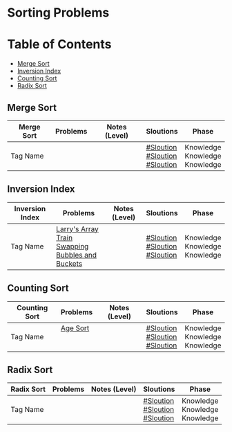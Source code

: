 # Sorting Problems

Table of Contents
=================
- [Merge Sort](#merge-sort)
- [Inversion Index](#inversion-index)
- [Counting Sort](#counting-sort)
- [Radix Sort](#radix-sort)


## Merge Sort
Merge Sort    | Problems | Notes (Level)| Sloutions| Phase
-------------| -------------   |-------------| -------------|-------------
Tag Name| []()<br>  []()<br>  []()<br> | |[#Sloution]()<br> [#Sloution]()<br> [#Sloution]()<br>  | Knowledge<br> Knowledge<br> Knowledge<br>| 

## Inversion Index
Inversion Index  | Problems | Notes (Level)| Sloutions| Phase
-------------| -------------   |-------------| -------------|-------------
Tag Name| [Larry's Array](https://www.hackerrank.com/contests/101hack35/challenges/larrys-array/problem)<br>  [Train Swapping](https://uva.onlinejudge.org/index.php?option=com_onlinejudge&Itemid=8&page=show_problem&problem=235)<br>  [Bubbles and Buckets](https://uva.onlinejudge.org/index.php?option=onlinejudge&page=show_problem&problem=2490)<br> | |[#Sloution]()<br> [#Sloution]()<br> [#Sloution]()<br>| Knowledge<br> Knowledge<br> Knowledge<br>| 



## Counting Sort
Counting Sort  | Problems | Notes (Level)| Sloutions| Phase
-------------| -------------   |-------------| -------------|-------------
Tag Name| [Age Sort](https://uva.onlinejudge.org/index.php?option=com_onlinejudge&Itemid=8&page=show_problem&problem=2457)<br>  []()<br>  []()<br>  | |[#Sloution]()<br> [#Sloution]()<br> [#Sloution]()<br> | Knowledge<br> Knowledge<br> Knowledge<br>| 

## Radix Sort
Radix Sort  | Problems | Notes (Level)| Sloutions| Phase
-------------| -------------   |-------------| -------------|-------------
Tag Name| []()<br>  []()<br>  []()<br> | |[#Sloution]()<br> [#Sloution]()<br> [#Sloution]()<br> | Knowledge<br> Knowledge<br> Knowledge<br>| 

